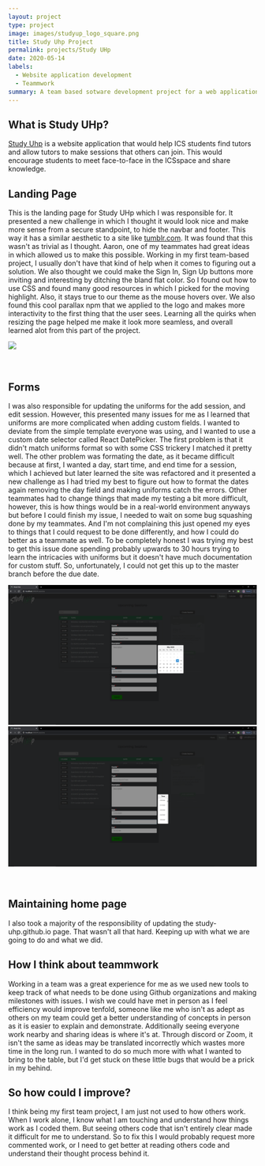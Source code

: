 ```yaml
---
layout: project
type: project
image: images/studyup_logo_square.png
title: Study Uhp Project
permalink: projects/Study UHp
date: 2020-05-14
labels:
  - Website application development
  - Teammwork
summary: A team based sotware development project for a web application that helps students find tutor sessions, and teach others.
---
```


## What is Study UHp?

[Study Uhp](https://study-uhp.github.io/) is a website application that would help ICS students find tutors and allow tutors to make sessions that others can join. This would encourage students to meet face-to-face in the ICSspace and share knowledge. 


## Landing Page

This is the landing page for Study UHp which I was responsible for. It presented a new challenge in which I thought it would look nice and make more sense from a secure standpoint, to hide the navbar and footer. This way it has a similar aesthetic to a site like [tumblr.com](https://www.tumblr.com/). It was found that this wasn't as trivial as I thought. Aaron, one of my teammates had great ideas in which allowed us to make this possible. Working in my first team-based project, I usually don't have that kind of help when it comes to figuring out a solution. We also thought we could make the Sign In, Sign Up buttons more inviting and interesting by ditching the bland flat color. So I found out how to use CSS and found many good resources in which I picked for the moving highlight. Also, it stays true to our theme as the mouse hovers over. We also found this cool parallax npm that we applied to the logo and makes more interactivity to the first thing that the user sees. Learning all the quirks when resizing the page helped me make it look more seamless, and overall learned alot from this part of the project.  

<img class="ui massive floated center rounded image" src="/images/Landingpage.PNG">
<p>&nbsp;</p>

## Forms

I was also responsible for updating the uniforms for the add session, and edit session. However, this presented many issues for me as I learned that uniforms are more complicated when adding custom fields. I wanted to deviate from the simple template everyone was using, and I wanted to use a custom date selector called React DatePicker. The first problem is that it didn't match uniforms format so with some CSS trickery I matched it pretty well. The other problem was formating the date, as it became difficult because at first, I wanted a day, start time, and end time for a session, which I achieved but later learned the site was refactored and it presented a new challenge as I had tried my best to figure out how to format the dates again removing the day field and making uniforms catch the errors. Other teammates had to change things that made my testing a bit more difficult, however, this is how things would be in a real-world environment anyways but before I could finish my issue, I needed to wait on some bug squashing done by my teammates. And I'm not complaining this just opened my eyes to things that I could request to be done differently, and how I could do better as a teammate as well. To be completely honest I was trying my best to get this issue done spending probably upwards to 30 hours trying to learn the intricacies with uniforms but it doesn't have much documentation for custom stuff. So, unfortunately, I could not get this up to the master branch before the due date.   

<img class="ui massive floated center rounded image" src="/images/dayPick.PNG">
<img class="ui massive floated center rounded image" src="/images/timePick.PNG">
<p>&nbsp;</p>

## Maintaining home page

I also took a majority of the responsibility of updating the study-uhp.github.io page. That wasn't all that hard. Keeping up with what we are going to do and what we did. 

## How I think about teammwork

Working in a team was a great experience for me as we used new tools to keep track of what needs to be done using Github organizations and making milestones with issues. I wish we could have met in person as I feel efficiency would improve tenfold, someone like me who isn't as adept as others on my team could get a better understanding of concepts in person as it is easier to explain and demonstrate. Additionally seeing everyone work nearby and sharing ideas is where it's at. Through discord or Zoom, it isn't the same as ideas may be translated incorrectly which wastes more time in the long run. I wanted to do so much more with what I wanted to bring to the table, but I'd get stuck on these little bugs that would be a prick in my behind. 

## So how could I improve? 

I think being my first team project, I am just not used to how others work. When I work alone, I know what I am touching and understand how things work as I coded them. But seeing others code that isn't entirely clear made it difficult for me to understand. So to fix this I would probably request more commented work, or I need to get better at reading others code and understand their thought process behind it. 
